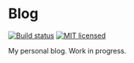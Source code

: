 # Blog
[![Build status](https://ci.appveyor.com/api/projects/status/9tmvyffnl510kv7k?svg=true)](https://ci.appveyor.com/project/JeremyTCD/jeremytcd-github-io)
[![MIT licensed](https://img.shields.io/badge/license-MIT-blue.svg)](https://raw.githubusercontent.com/JeremyTCD/JeremyTCD.github.io/dev/License.txt)

My personal blog. Work in progress.